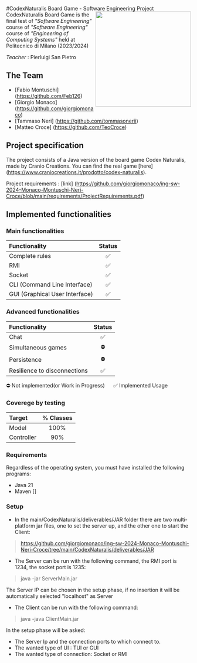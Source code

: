 #CodexNaturalis Board Game - Software Engineering Project
<img src="https://www.craniocreations.it/storage/media/products/19/41/Codex_scatola+ombra.png" width="260" align="right" />
CodexNaturalis Board Game is the final test of *"Software Engineering"* course of *"Software Engineering"* course
of *"Engineering of Computing Systems"* held at Politecnico di Milano (2023/2024)

*Teacher* : Pierluigi San Pietro

## The Team
* [Fabio Montuschi] (https://github.com/Feb126)
* [Giorgio Monaco] (https://github.com/giorgiomonaco)
* [Tammaso Neri] (https://github.com/tommasonerii)
* [Matteo Croce] (https://github.com/TeoCroce)

## Project specification
The project consists of a Java version of the board game Codex Naturalis, made by Cranio Creations. You can find the real game [here] (https://www.craniocreations.it/prodotto/codex-naturalis).

Project requirements : [link] (https://github.com/giorgiomonaco/ing-sw-2024-Monaco-Montuschi-Neri-Croce/blob/main/requirements/ProjectRequirements.pdf)




## Implemented functionalities
### Main functionalities
| Functionality                    | Status |
|:---------------------------------|:------:|
| Complete rules                   |   ✅    |
| RMI                              |   ✅    |
| Socket                           |   ✅    |
| CLI (Command Line Interface)   |   ✅    |
| GUI (Graphical User Interface) |   ✅    |


### Advanced functionalities
| Functionality                | Status |
|:-----------------------------|:------:|
| Chat                         |   ✅    |
| Simultaneous games           |   ⛔    |
| Persistence                  |   ⛔    |
| Resilience to disconnections |   ✅    |


⛔ Not implemented(or Work in Progress) &nbsp;&nbsp;&nbsp;&nbsp; ✅ Implemented
Usage

### Coverege by testing
| Target     | % Classes |
|:-----------|:---------:|
| Model      |   100%    |
| Controller |    90%    |

### Requirements

Regardless of the operating system, you must have installed the following programs:
- Java 21
- Maven []

### Setup

* In the main/CodexNaturalis/deliverables/JAR folder there are two multi-platform jar files, one to set the server up, and the other one to start the Client:
 >https://github.com/giorgiomonaco/ing-sw-2024-Monaco-Montuschi-Neri-Croce/tree/main/CodexNaturalis/deliverables/JAR
* The Server can be run with the following command, the RMI port is 1234, the socket port is 1235:
 > java -jar ServerMain.jar 
 
The Server IP can be chosen in the setup phase, if no insertion it will be automatically selected "localhost" as Server

* The Client can be run with the following command:
 > java -java ClientMain.jar 

In the setup phase will be asked:
* The Server Ip and the connection ports to which connect to.
* The wanted type of UI : TUI or GUI
* The wanted type of connection: Socket or RMI

